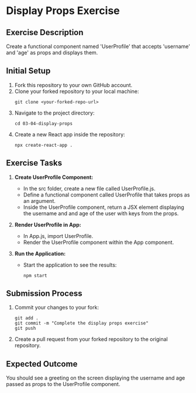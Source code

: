 # Display Props Exercise

## Exercise Description
Create a functional component named 'UserProfile' that accepts 'username' and 'age' as props and displays them.

## Initial Setup
1. Fork this repository to your own GitHub account.
2. Clone your forked repository to your local machine:
   ```
   git clone <your-forked-repo-url>
   ```
3. Navigate to the project directory:
   ```
   cd 03-04-display-props
   ```
4. Create a new React app inside the repository:
   ```
   npx create-react-app .
   ```

## Exercise Tasks
1. **Create UserProfile Component:**
   - In the src folder, create a new file called UserProfile.js.
   - Define a functional component called UserProfile that takes props as an argument.
   - Inside the UserProfile component, return a JSX element displaying the username and and age of the user with keys from the props.

2. **Render UserProfile in App:**
   - In App.js, import UserProfile.
   - Render the UserProfile component within the App component.

3. **Run the Application:**
   - Start the application to see the results:
     ```
     npm start
     ```

## Submission Process
1. Commit your changes to your fork:
   ```
   git add .
   git commit -m "Complete the display props exercise"
   git push
   ```
2. Create a pull request from your forked repository to the original repository.

## Expected Outcome
You should see a greeting on the screen displaying the username and age passed as props to the UserProfile component.

